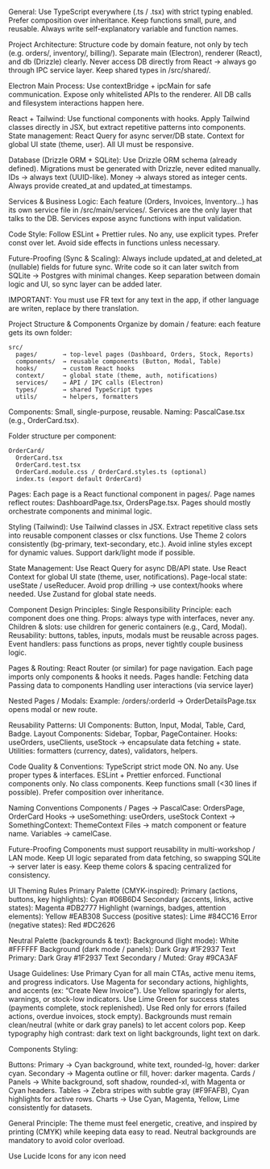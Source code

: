 General:
Use TypeScript everywhere (.ts / .tsx) with strict typing enabled.
Prefer composition over inheritance.
Keep functions small, pure, and reusable.
Always write self-explanatory variable and function names.

Project Architecture:
Structure code by domain feature, not only by tech (e.g. orders/, inventory/, billing/).
Separate main (Electron), renderer (React), and db (Drizzle) clearly.
Never access DB directly from React → always go through IPC service layer.
Keep shared types in /src/shared/.

Electron Main Process:
Use contextBridge + ipcMain for safe communication.
Expose only whitelisted APIs to the renderer.
All DB calls and filesystem interactions happen here.

React + Tailwind:
Use functional components with hooks.
Apply Tailwind classes directly in JSX, but extract repetitive patterns into components.
State management:
React Query for async server/DB state.
Context for global UI state (theme, user).
All UI must be responsive.

Database (Drizzle ORM + SQLite):
Use Drizzle ORM schema (already defined).
Migrations must be generated with Drizzle, never edited manually.
IDs → always text (UUID-like).
Money → always stored as integer cents.
Always provide created_at and updated_at timestamps.

Services & Business Logic:
Each feature (Orders, Invoices, Inventory…) has its own service file in /src/main/services/.
Services are the only layer that talks to the DB.
Services expose async functions with input validation.

Code Style:
Follow ESLint + Prettier rules.
No any, use explicit types.
Prefer const over let.
Avoid side effects in functions unless necessary.

Future-Proofing (Sync & Scaling):
Always include updated_at and deleted_at (nullable) fields for future sync.
Write code so it can later switch from SQLite → Postgres with minimal changes.
Keep separation between domain logic and UI, so sync layer can be added later.

IMPORTANT:
You must use FR text for any text in the app, if other language are writen, replace by there translation.

Project Structure & Components
Organize by domain / feature: each feature gets its own folder:
```
src/
  pages/       → top-level pages (Dashboard, Orders, Stock, Reports)
  components/  → reusable components (Button, Modal, Table)
  hooks/       → custom React hooks
  context/     → global state (theme, auth, notifications)
  services/    → API / IPC calls (Electron)
  types/       → shared TypeScript types
  utils/       → helpers, formatters

```

Components:
Small, single-purpose, reusable.
Naming: PascalCase.tsx (e.g., OrderCard.tsx).

Folder structure per component:
```
OrderCard/
  OrderCard.tsx
  OrderCard.test.tsx
  OrderCard.module.css / OrderCard.styles.ts (optional)
  index.ts (export default OrderCard)

```

Pages:
Each page is a React functional component in pages/.
Page names reflect routes: DashboardPage.tsx, OrdersPage.tsx.
Pages should mostly orchestrate components and minimal logic.

Styling (Tailwind):
Use Tailwind classes in JSX.
Extract repetitive class sets into reusable component classes or clsx functions.
Use Theme 2 colors consistently (bg-primary, text-secondary, etc.).
Avoid inline styles except for dynamic values.
Support dark/light mode if possible.

State Management:
Use React Query for async DB/API state.
Use React Context for global UI state (theme, user, notifications).
Page-local state: useState / useReducer.
Avoid prop drilling → use context/hooks where needed.
Use Zustand for global state needs.

Component Design Principles:
Single Responsibility Principle: each component does one thing.
Props: always type with interfaces, never any.
Children & slots: use children for generic containers (e.g., Card, Modal).
Reusability: buttons, tables, inputs, modals must be reusable across pages.
Event handlers: pass functions as props, never tightly couple business logic.

Pages & Routing:
React Router (or similar) for page navigation.
Each page imports only components & hooks it needs.
Pages handle:
Fetching data
Passing data to components
Handling user interactions (via service layer)

Nested Pages / Modals:
Example: /orders/:orderId → OrderDetailsPage.tsx opens modal or new route.

Reusability Patterns:
UI Components: Button, Input, Modal, Table, Card, Badge.
Layout Components: Sidebar, Topbar, PageContainer.
Hooks: useOrders, useClients, useStock → encapsulate data fetching + state.
Utilities: formatters (currency, dates), validators, helpers.

Code Quality & Conventions:
TypeScript strict mode ON.
No any. Use proper types & interfaces.
ESLint + Prettier enforced.
Functional components only. No class components.
Keep functions small (<30 lines if possible).
Prefer composition over inheritance.

Naming Conventions
Components / Pages → PascalCase: OrdersPage, OrderCard
Hooks → useSomething: useOrders, useStock
Context → SomethingContext: ThemeContext
Files → match component or feature name.
Variables → camelCase.

Future-Proofing
Components must support reusability in multi-workshop / LAN mode.
Keep UI logic separated from data fetching, so swapping SQLite → server later is easy.
Keep theme colors & spacing centralized for consistency.

UI Theming Rules
Primary Palette (CMYK-inspired):
Primary (actions, buttons, key highlights): Cyan #06B6D4
Secondary (accents, links, active states): Magenta #DB2777
Highlight (warnings, badges, attention elements): Yellow #EAB308
Success (positive states): Lime #84CC16
Error (negative states): Red #DC2626

Neutral Palette (backgrounds & text):
Background (light mode): White #FFFFFF
Background (dark mode / panels): Dark Gray #1F2937
Text Primary: Dark Gray #1F2937
Text Secondary / Muted: Gray #9CA3AF

Usage Guidelines:
Use Primary Cyan for all main CTAs, active menu items, and progress indicators.
Use Magenta for secondary actions, highlights, and accents (ex: “Create New Invoice”).
Use Yellow sparingly for alerts, warnings, or stock-low indicators.
Use Lime Green for success states (payments complete, stock replenished).
Use Red only for errors (failed actions, overdue invoices, stock empty).
Backgrounds must remain clean/neutral (white or dark gray panels) to let accent colors pop.
Keep typography high contrast: dark text on light backgrounds, light text on dark.

Components Styling:

Buttons:
Primary → Cyan background, white text, rounded-lg, hover: darker cyan.
Secondary → Magenta outline or fill, hover: darker magenta.
Cards / Panels → White background, soft shadow, rounded-xl, with Magenta or Cyan headers.
Tables → Zebra stripes with subtle gray (#F9FAFB), Cyan highlights for active rows.
Charts → Use Cyan, Magenta, Yellow, Lime consistently for datasets.

General Principle:
The theme must feel energetic, creative, and inspired by printing (CMYK) while keeping data easy to read. Neutral backgrounds are mandatory to avoid color overload.

Use Lucide Icons for any icon need